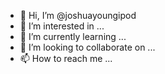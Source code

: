 - 👋 Hi, I’m @joshuayoungipod
- 👀 I’m interested in ...
- 🌱 I’m currently learning ...
- 💞️ I’m looking to collaborate on ...
- 📫 How to reach me ...

<!---
joshuayoungipod/joshuayoungipod is a ✨ special ✨ repository because its `README.md` (this file) appears on your GitHub profile.
You can click the Preview link to take a look at your changes.
--->
